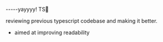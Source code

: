 -----yayyyy! TS🎉

reviewing previous typescript codebase and making it better.
- aimed at improving readability